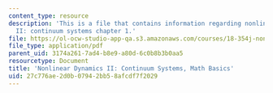 ```yaml
---
content_type: resource
description: 'This is a file that contains information regarding nonlinear dynamics
  II: continuum systems chapter 1.'
file: https://ol-ocw-studio-app-qa.s3.amazonaws.com/courses/18-354j-nonlinear-dynamics-ii-continuum-systems-spring-2015/27c776ae2d0b07942bb58afcdf7f2029_MIT18_354JS15_Ch1.pdf
file_type: application/pdf
parent_uid: 3174a261-7ad4-b8e9-a80d-6c0b8b3b0aa5
resourcetype: Document
title: 'Nonlinear Dynamics II: Continuum Systems, Math Basics'
uid: 27c776ae-2d0b-0794-2bb5-8afcdf7f2029
---
```


